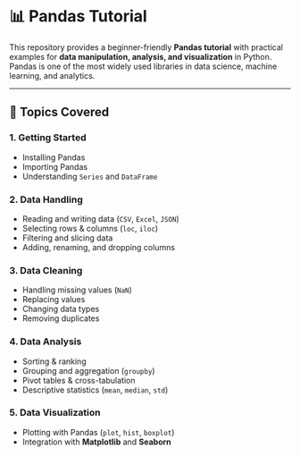 # 📊 Pandas Tutorial

This repository provides a beginner-friendly **Pandas tutorial** with practical examples for **data manipulation, analysis, and visualization** in Python. Pandas is one of the most widely used libraries in data science, machine learning, and analytics.

---

## 📌 Topics Covered

### 1. Getting Started
- Installing Pandas
- Importing Pandas
- Understanding `Series` and `DataFrame`

### 2. Data Handling
- Reading and writing data (`CSV`, `Excel`, `JSON`)
- Selecting rows & columns (`loc`, `iloc`)
- Filtering and slicing data
- Adding, renaming, and dropping columns

### 3. Data Cleaning
- Handling missing values (`NaN`)
- Replacing values
- Changing data types
- Removing duplicates

### 4. Data Analysis
- Sorting & ranking
- Grouping and aggregation (`groupby`)
- Pivot tables & cross-tabulation
- Descriptive statistics (`mean`, `median`, `std`)

### 5. Data Visualization
- Plotting with Pandas (`plot`, `hist`, `boxplot`)
- Integration with **Matplotlib** and **Seaborn** 

